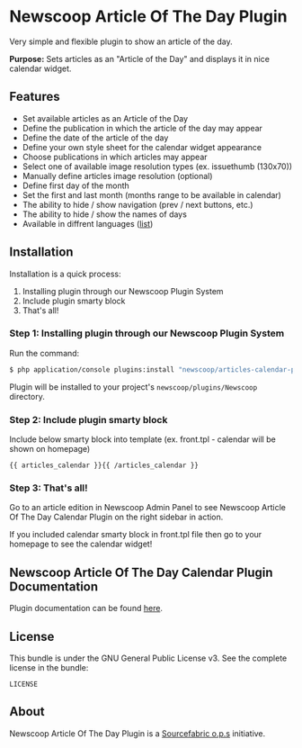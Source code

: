 Newscoop Article Of The Day Plugin
=======================

Very simple and flexible plugin to show an article of the day.

**Purpose:** Sets articles as an "Article of the Day" and displays it in nice calendar widget.

Features
-------------
- Set available articles as an Article of the Day
- Define the publication in which the article of the day may appear
- Define the date of the article of the day
- Define your own style sheet for the calendar widget appearance
- Choose publications in which articles may appear
- Select one of available image resolution types (ex. issuethumb (130x70))
- Manually define articles image resolution (optional)
- Define first day of the month
- Set the first and last month (months range to be available in calendar)
- The ability to hide / show navigation (prev / next buttons, etc.)
- The ability to hide / show the names of days
- Available in diffrent languages ([list](https://github.com/newscoop/plugin-ArticlesCalendar/tree/master/Resources/translations))

Installation
-------------
Installation is a quick process:


1. Installing plugin through our Newscoop Plugin System
2. Include plugin smarty block
3. That's all!

### Step 1: Installing plugin through our Newscoop Plugin System
Run the command:
``` bash
$ php application/console plugins:install "newscoop/articles-calendar-plugin" --env=prod
```
Plugin will be installed to your project's `newscoop/plugins/Newscoop` directory.

### Step 2: Include plugin smarty block

Include below smarty block into template (ex. front.tpl - calendar will be shown on homepage)
```smarty
{{ articles_calendar }}{{ /articles_calendar }}
```
### Step 3: That's all!
Go to an article edition in Newscoop Admin Panel to see Newscoop Article Of The Day Calendar Plugin on the right sidebar in action.

If you included calendar smarty block in front.tpl file then go to your homepage to see the calendar widget!

Newscoop Article Of The Day Calendar Plugin Documentation
-------------
Plugin documentation can be found [here](http://nps-docs.grupasiedzieje.pl/Plugins/Newscoop_Article_Of_The_Day).

License
-------

This bundle is under the GNU General Public License v3. See the complete license in the bundle:

    LICENSE

About
-------
Newscoop Article Of The Day Plugin is a [Sourcefabric o.p.s](https://github.com/sourcefabric) initiative.
